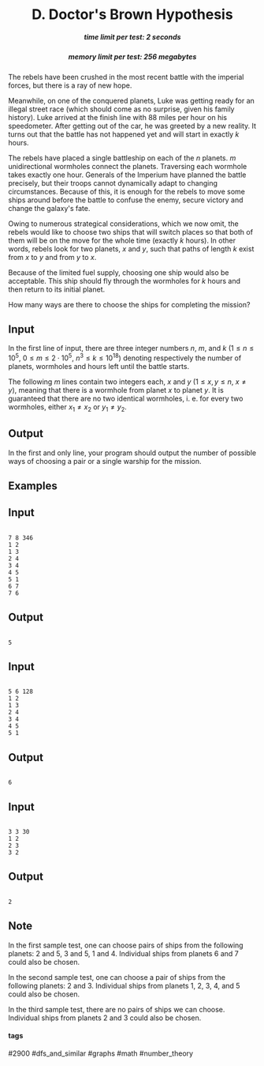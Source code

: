 <h1 style='text-align: center;'> D. Doctor's Brown Hypothesis</h1>

<h5 style='text-align: center;'>time limit per test: 2 seconds</h5>
<h5 style='text-align: center;'>memory limit per test: 256 megabytes</h5>

The rebels have been crushed in the most recent battle with the imperial forces, but there is a ray of new hope.

Meanwhile, on one of the conquered planets, Luke was getting ready for an illegal street race (which should come as no surprise, given his family history). Luke arrived at the finish line with 88 miles per hour on his speedometer. After getting out of the car, he was greeted by a new reality. It turns out that the battle has not happened yet and will start in exactly $k$ hours.

The rebels have placed a single battleship on each of the $n$ planets. $m$ unidirectional wormholes connect the planets. Traversing each wormhole takes exactly one hour. Generals of the Imperium have planned the battle precisely, but their troops cannot dynamically adapt to changing circumstances. Because of this, it is enough for the rebels to move some ships around before the battle to confuse the enemy, secure victory and change the galaxy's fate.

Owing to numerous strategical considerations, which we now omit, the rebels would like to choose two ships that will switch places so that both of them will be on the move for the whole time (exactly $k$ hours). In other words, rebels look for two planets, $x$ and $y$, such that paths of length $k$ exist from $x$ to $y$ and from $y$ to $x$.

Because of the limited fuel supply, choosing one ship would also be acceptable. This ship should fly through the wormholes for $k$ hours and then return to its initial planet.

How many ways are there to choose the ships for completing the mission? 

## Input

In the first line of input, there are three integer numbers $n$, $m$, and $k$ ($1 \leq n \leq 10^5$, $0 \leq m \leq 2 \cdot 10^5$, $n^3 \leq k \leq 10^{18}$) denoting respectively the number of planets, wormholes and hours left until the battle starts.

The following $m$ lines contain two integers each, $x$ and $y$ ($1 \leq x, y \leq n$, $x \ne y$), meaning that there is a wormhole from planet $x$ to planet $y$. It is guaranteed that there are no two identical wormholes, i. e. for every two wormholes, either $x_1 \neq x_2$ or $y_1 \neq y_2$.

## Output

In the first and only line, your program should output the number of possible ways of choosing a pair or a single warship for the mission.

## Examples

## Input


```

7 8 346
1 2
1 3
2 4
3 4
4 5
5 1
6 7
7 6

```
## Output


```

5

```
## Input


```

5 6 128
1 2
1 3
2 4
3 4
4 5
5 1

```
## Output


```

6

```
## Input


```

3 3 30
1 2
2 3
3 2

```
## Output


```

2

```
## Note

In the first sample test, one can choose pairs of ships from the following planets: $2$ and $5$, $3$ and $5$, $1$ and $4$. Individual ships from planets $6$ and $7$ could also be chosen.

In the second sample test, one can choose a pair of ships from the following planets: $2$ and $3$. Individual ships from planets $1$, $2$, $3$, $4$, and $5$ could also be chosen.

In the third sample test, there are no pairs of ships we can choose. Individual ships from planets $2$ and $3$ could also be chosen.



#### tags 

#2900 #dfs_and_similar #graphs #math #number_theory 